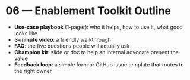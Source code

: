 # 06 — Enablement Toolkit Outline

- **Use‑case playbook** (1‑pager): who it helps, how to use it, what good looks like
- **3‑minute video**: a friendly walkthrough
- **FAQ**: the five questions people will actually ask
- **Champion kit**: slide or doc to help an internal advocate present the value
- **Feedback loop**: a simple form or GitHub issue template that routes to the right owner